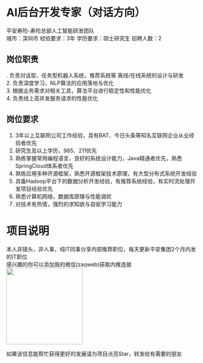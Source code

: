 # AI后台开发专家（对话方向）
平安寿险-寿险总部人工智能研发团队  
城市：深圳市 经验要求：3年 学历要求：硕士研究生  招聘人数：2

## 岗位职责
. 负责对话型、任务型机器人系统，推荐系统等 离线/在线系统的设计与研发   
2. 负责深度学习，NLP算法的应用落地与优化   
3. 根据业务需求对相关工具，算法平台进行稳定性和性能优化   
4. 负责线上高并发服务请求的性能优化

## 岗位要求
1. 3年以上互联网公司工作经验，具有BAT、今日头条等知名互联网企业从业经验者优先   
2. 研究生及以上学历，985、211优先   
3. 熟练掌握常用编程语言，良好的系统设计能力，Java精通者优先，熟悉SpringCloud体系者优先   
4. 熟练应用多种开源框架，熟悉开源框架技术原理，有大型分布式系统开发经验   
5. 具备Hadoop平台下的数据分析开发经验，有推荐系统经验，有实时流处理开发项目经验优先   
6. 熟悉计算机网络，数据库原理与性能调优   
7. 对技术有热情，强烈的求知欲与自驱学习能力

# 项目说明

本人非猎头，非人事，纯IT同事分享内部推荐职位，每天更新平安集团2个月内发的IT职位  
感兴趣的你可以添加我的微信(zaqweb)获取内推连接  
<img src="https://github.com/zaqweb/PA-IT-JOBS/blob/master/WechatICode.jpeg"  height="200" width="200">

如果该信息能帮忙获得更好的发展请为项目点亮Star，转发给有需要的朋友




